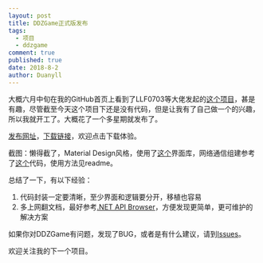 ```yaml
---
layout: post
title: DDZGame正式版发布
tags:
  - 项目
  - ddzgame
comment: true
published: true
date: 2018-8-2
author: Duanyll
---
```


大概六月中旬在我的GitHub首页上看到了LLF0703等大佬发起的[这个项目](https://github.com/JXFLS/Doudizhu)，甚是有趣，尽管截至今天这个项目下还是没有代码，但是让我有了自己做一个的兴趣，所以我就开工了。大概花了一个多星期就发布了。

<!-- more -->

[发布网址](https://github.com/Duanyll/DDZGame)，[下载链接](https://github.com/Duanyll/DDZGame/releases/download/1.0.0.1/DDZGame.zip)，欢迎点击下载体验。

截图：懒得截了，Material Design风格，使用了[这个](https://github.com/MaterialDesignInXAML/MaterialDesignInXamlToolkit)界面库，网络通信组建参考了[这个](https://github.com/yinyoupoet/chatRoomTest)代码，使用方法见readme。

总结了一下，有以下经验：

1. 代码封装一定要清晰，至少界面和逻辑要分开，移植也容易
2. 多上网翻文档，最好参考[.NET API Browser](https://docs.microsoft.com/en-us/dotnet/api/)，方便发现更简单，更可维护的解决方案

如果你对DDZGame有问题，发现了BUG，或者是有什么建议，请到[Issues](https://github.com/duanyll/DDZGame/issues)。

欢迎关注我的下一个项目。
